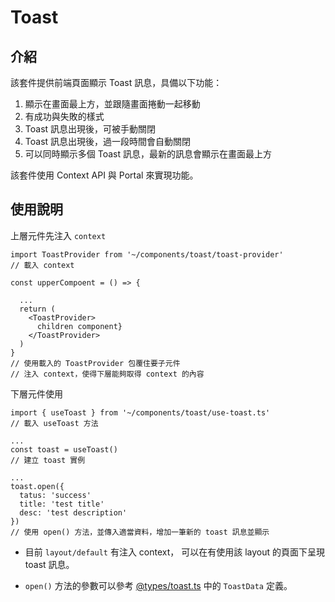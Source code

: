 # Toast
## 介紹
該套件提供前端頁面顯示 Toast 訊息，具備以下功能：
1. 顯示在畫面最上方，並跟隨畫面捲動一起移動
2. 有成功與失敗的樣式
3. Toast 訊息出現後，可被手動關閉
4. Toast 訊息出現後，過一段時間會自動關閉
5. 可以同時顯示多個 Toast 訊息，最新的訊息會顯示在畫面最上方

該套件使用 Context API 與 Portal 來實現功能。

## 使用說明

上層元件先注入 `context`
```
import ToastProvider from '~/components/toast/toast-provider'
// 載入 context

const upperCompoent = () => {

  ...
  return (
    <ToastProvider>
      children component} 
    </ToastProvider>
  )
}
// 使用載入的 ToastProvider 包覆住要子元件
// 注入 context，使得下層能夠取得 context 的內容
```

下層元件使用

```
import { useToast } from '~/components/toast/use-toast.ts'
// 載入 useToast 方法

...
const toast = useToast()
// 建立 toast 實例

...
toast.open({
  tatus: 'success'
  title: 'test title'
  desc: 'test description'
})
// 使用 open() 方法，並傳入適當資料，增加一筆新的 toast 訊息並顯示
```

* 目前 `layout/default` 有注入 context，
可以在有使用該 layout 的頁面下呈現 toast 訊息。

* `open()` 方法的參數可以參考 [@types/toast.ts](../../types//toast.ts) 中的 `ToastData` 定義。